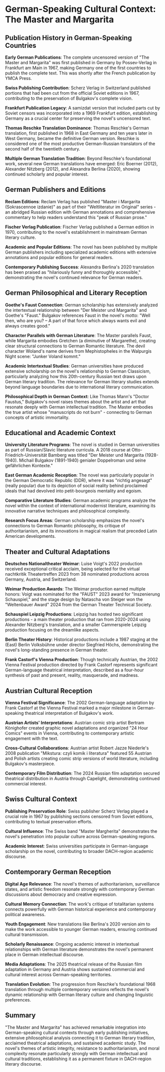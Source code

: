 # German-Speaking Cultural Context: The Master and Margarita

## Publication History in German-Speaking Countries

**Early German Publications**: The complete uncensored version of "The Master and Margarita" was first published in Germany by Possev-Verlag in Frankfurt am Main in 1967, making Germany one of the first countries to publish the complete text. This was shortly after the French publication by YMCA Press.

**Swiss Publishing Contribution**: Scherz Verlag in Switzerland published portions that had been cut from the official Soviet editions in 1967, contributing to the preservation of Bulgakov's complete vision.

**Frankfurt Publication Legacy**: A samizdat version that included parts cut by Soviet censors was incorporated into a 1969 Frankfurt edition, establishing Germany as a crucial center for preserving the novel's uncensored text.

**Thomas Reschke Translation Dominance**: Thomas Reschke's German translation, first published in 1968 in East Germany and ten years later in West Germany, became the definitive German version. Reschke is considered one of the most productive German-Russian translators of the second half of the twentieth century.

**Multiple German Translation Tradition**: Beyond Reschke's foundational work, several new German translations have emerged: Eric Boerner (2012), Alexander Nitzberg (2012), and Alexandra Berlina (2020), showing continued scholarly and popular interest.

## German Publishers and Editions

**Reclam Editions**: Reclam Verlag has published "Master i Margarita (Sokrascennoe izdanie)" as part of their "Weltliteratur im Original" series - an abridged Russian edition with German annotations and comprehensive commentary to help readers understand this "peak of Russian prose."

**Fischer Verlag Publication**: Fischer Verlag published a German edition in 1970, contributing to the novel's establishment in mainstream German literary culture.

**Academic and Popular Editions**: The novel has been published by multiple German publishers including specialized academic editions with extensive annotations and popular editions for general readers.

**Contemporary Publishing Success**: Alexandra Berlina's 2020 translation has been praised as "hilariously funny and thoroughly accessible," demonstrating the novel's continued relevance for German readers.

## German Philosophical and Literary Reception

**Goethe's Faust Connection**: German scholarship has extensively analyzed the intertextual relationship between "Der Meister und Margarita" and Goethe's "Faust." Bulgakov references Faust in the novel's motto: "Well then, who are you? – A part of that force which always wants evil and always creates good."

**Character Parallels with German Literature**: The Master parallels Faust, while Margarita embodies Gretchen (a diminutive of Margarethe), creating clear structural connections to German Romantic literature. The devil character Woland's name derives from Mephistopheles in the Walpurgis Night scene: "Junker Voland kommt."

**Academic Intertextual Studies**: German universities have produced extensive scholarship on the novel's relationship to German Classicism, particularly analyzing how this 20th-century Russian text draws upon German literary tradition. The relevance for German literary studies extends beyond language boundaries due to international literary communication.

**Philosophical Depth in German Context**: Like Thomas Mann's "Doctor Faustus," Bulgakov's novel raises themes about the artist and art that resonate deeply with German intellectual tradition. The Master embodies the true artist whose "manuscripts do not burn" - connecting to German concepts of artistic immortality.

## Educational and Academic Context

**University Literature Programs**: The novel is studied in German universities as part of Russian/Slavic literature curricula. A 2018 course at Otto-Friedrich-Universität Bamberg was titled "Der Meister und Margarita (1928-1940). Michail Bulgakov (1891-1940) genialer Doppelroman und seine gefährlichen Kontexte."

**East German Academic Reception**: The novel was particularly popular in the German Democratic Republic (DDR), where it was "richtig angesagt" (really popular) due to its depiction of social reality behind proclaimed ideals that had devolved into petit-bourgeois mentality and egoism.

**Comparative Literature Studies**: German academic programs analyze the novel within the context of international modernist literature, examining its innovative narrative techniques and philosophical complexity.

**Research Focus Areas**: German scholarship emphasizes the novel's connections to German Romantic philosophy, its critique of authoritarianism, and its innovations in magical realism that preceded Latin American developments.

## Theater and Cultural Adaptations

**Deutsches Nationaltheater Weimar**: Luise Voigt's 2022 production received exceptional critical acclaim, being selected for the virtual nachtkritik Theatertreffen 2023 from 38 nominated productions across Germany, Austria, and Switzerland.

**Weimar Production Awards**: The Weimar production earned multiple honors: Voigt was nominated for the "FAUST" 2023 award for "Inszenierung Schauspiel," and the stage design by Natascha von Steiger won the "Weltenbauer Award" 2024 from the German Theater Technical Society.

**Schauspiel Leipzig Productions**: Leipzig has hosted two significant productions - a main theater production that ran from 2020-2024 using Alexander Nitzberg's translation, and a smaller Cammerspiele Leipzig production focusing on the dreamlike aspects.

**Berlin Theater History**: Historical productions include a 1987 staging at the (East) Berlin Volksbühne under director Siegfried Höchs, demonstrating the novel's long-standing presence in German theater.

**Frank Castorf's Vienna Production**: Though technically Austrian, the 2002 Vienna Festival production directed by Frank Castorf represents significant German-language theatrical interpretation, described as a four-hour synthesis of past and present, reality, masquerade, and madness.

## Austrian Cultural Reception

**Vienna Festival Significance**: The 2002 German-language adaptation by Frank Castorf at the Vienna Festival marked a major milestone in German-speaking theatrical interpretation of Bulgakov's work.

**Austrian Artists' Interpretations**: Austrian comic strip artist Bertram Könighofer created graphic novel adaptations and organized "24 Hour Comics" events in Vienna, contributing to contemporary artistic engagement with the text.

**Cross-Cultural Collaborations**: Austrian artist Robert Jazze Niederle's 2008 publication "Mikstura: czyli komik i literatura" featured 55 Austrian and Polish artists creating comic strip versions of world literature, including Bulgakov's masterpiece.

**Contemporary Film Distribution**: The 2024 Russian film adaptation secured theatrical distribution in Austria through Capelight, demonstrating continued commercial interest.

## Swiss Cultural Context

**Publishing Preservation Role**: Swiss publisher Scherz Verlag played a crucial role in 1967 by publishing sections censored from Soviet editions, contributing to textual preservation efforts.

**Cultural Influence**: The Swiss band "Master Margherita" demonstrates the novel's penetration into popular culture across German-speaking regions.

**Academic Interest**: Swiss universities participate in German-language scholarship on the novel, contributing to broader DACH-region academic discourse.

## Contemporary German Reception

**Digital Age Relevance**: The novel's themes of authoritarianism, surveillance states, and artistic freedom resonate strongly with contemporary German discussions about democracy and creative expression.

**Cultural Memory Connection**: The work's critique of totalitarian systems connects powerfully with German historical experience and contemporary political awareness.

**Youth Engagement**: New translations like Berlina's 2020 version aim to make the work accessible to younger German readers, ensuring continued cultural transmission.

**Scholarly Renaissance**: Ongoing academic interest in intertextual relationships with German literature demonstrates the novel's permanent place in German intellectual discourse.

**Media Adaptations**: The 2025 theatrical release of the Russian film adaptation in Germany and Austria shows sustained commercial and cultural interest across German-speaking territories.

**Translation Evolution**: The progression from Reschke's foundational 1968 translation through multiple contemporary versions reflects the novel's dynamic relationship with German literary culture and changing linguistic preferences.

## Summary

"The Master and Margarita" has achieved remarkable integration into German-speaking cultural contexts through early publishing initiatives, extensive philosophical analysis connecting it to German literary tradition, acclaimed theatrical adaptations, and sustained academic study. The novel's themes of artistic integrity, resistance to authoritarianism, and moral complexity resonate particularly strongly with German intellectual and cultural traditions, establishing it as a permanent fixture in DACH-region literary discourse.